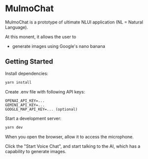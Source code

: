 # MulmoChat

MulmoChat is a prototype of ultimate NLUI application (NL = Natural Language). 

At this monent, it allows the user to
- generate images using Google's nano banana

## Getting Started

Install dependencies:

```sh
yarn install
```

Create .env file with following API keys:

```
OPENAI_API_KEY=...
GEMINI_API_KEY=...
GOOGLE_MAP_API_KEY=... (optional)
```

Start a development server:

```sh
yarn dev
```

When you open the browser, allow it to access the microphone. 

Click the "Start Voice Chat", and start talking to the AI, which has a capability to generate images.